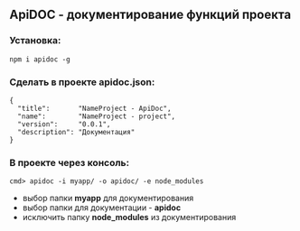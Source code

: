 ## ApiDOC - документирование функций проекта
### Установка:
```
npm i apidoc -g
```

### Сделать в проекте **apidoc.json**:
```
{
  "title":       "NameProject - ApiDoc",
  "name":        "NameProject - project",
  "version":     "0.0.1",
  "description": "Документация"
}
```

### В проекте через консоль:
```
cmd> apidoc -i myapp/ -o apidoc/ -e node_modules
```
* выбор папки **myapp** для документирования
* выбор папки для документации - **apidoc**
* исключить папку **node_modules** из документирования


